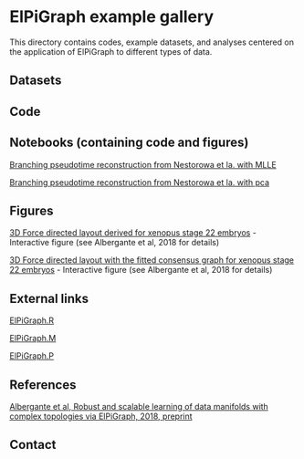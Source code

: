 # ElPiGraph example gallery

This directory contains codes, example datasets, and analyses centered on the application of ElPiGraph to different types of data.

## Datasets

## Code


## Notebooks (containing code and figures)

[Branching pseudotime reconstruction from Nestorowa et la. with MLLE](roscoff_sct_nesto_mlle/)

[Branching pseudotime reconstruction from Nestorowa et la. with pca](roscoff_sct_nesto_pca/)

## Figures

[3D Force directed layout derived for xenopus stage 22 embryos](xeno_k5_fd/) - Interactive figure (see Albergante et al, 2018 for details)

[3D Force directed layout with the fitted consensus graph for xenopus stage 22 embryos](xeno_k5_consensus/) - Interactive figure (see Albergante et al, 2018 for details)

## External links

[ElPiGraph.R](https://github.com/sysbio-curie/ElPiGraph.R)

[ElPiGraph.M](https://github.com/sysbio-curie/ElPiGraph.M)

[ElPiGraph.P](https://github.com/sysbio-curie/ElPiGraph.P)

## References

[Albergante et al, Robust and scalable learning of data manifolds with complex topologies via ElPiGraph, 2018, preprint](https://arxiv.org/abs/1804.07580)

## Contact


